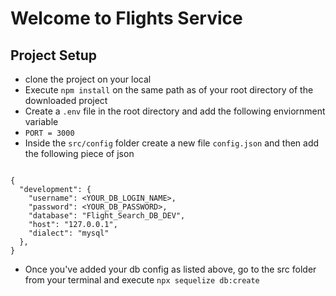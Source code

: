 # Welcome to Flights Service

## Project Setup

- clone the project on your local
- Execute `npm install` on the same path as of your root directory of the downloaded project 
- Create a `.env` file in the root directory and add the following enviornment variable
- `PORT = 3000`
- Inside the `src/config` folder create a new file `config.json` and then add the following piece of json

```

{
  "development": {
    "username": <YOUR_DB_LOGIN_NAME>,
    "password": <YOUR_DB_PASSWORD>,
    "database": "Flight_Search_DB_DEV",
    "host": "127.0.0.1",
    "dialect": "mysql"
  },
}

```
- Once you've added your db config as listed above, go to the src folder from your terminal and execute `npx sequelize db:create` 
